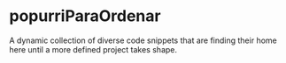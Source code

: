 # popurriParaOrdenar

A dynamic collection of diverse code snippets that are finding their home here until a more defined project takes shape.
